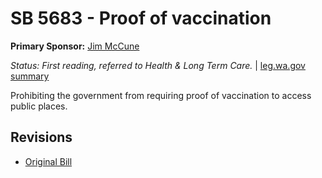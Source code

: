 # SB 5683 - Proof of vaccination
**Primary Sponsor:** [Jim McCune](/person/leg/jim.mccune.md)

*Status: First reading, referred to Health & Long Term Care.* | [leg.wa.gov summary](https://app.leg.wa.gov/billsummary?BillNumber=5683&Year=2021)

Prohibiting the government from requiring proof of vaccination to access public places.

## Revisions
* [Original Bill](1/)
